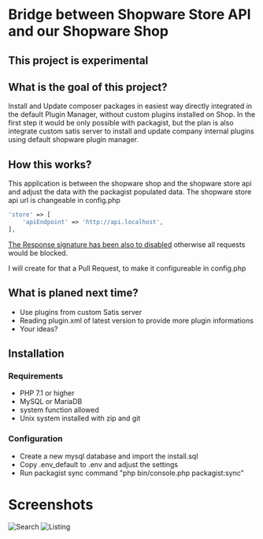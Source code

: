# Bridge between Shopware Store API and our Shopware Shop

## This project is experimental

## What is the goal of this project?

Install and Update composer packages in easiest way directly integrated in the default Plugin Manager, without custom plugins installed on Shop.
In the first step it would be only possible with packagist, but the plan is also integrate custom satis server to install and update company internal plugins using default shopware plugin manager.


## How this works?

This application is between the shopware shop and the shopware store api and adjust the data with the packagist populated data.
The shopware store api url is changeable in config.php

```php
'store' => [
    'apiEndpoint' => 'http://api.localhost',
],
```
[The Response signature has been also to disabled](https://github.com/shopware/shopware/blob/5.3/engine/Shopware/Bundle/PluginInstallerBundle/StoreClient.php#L524) otherwise all requests would be blocked.

I will create for that a Pull Request, to make it configureable in config.php

## What is planed next time?
* Use plugins from custom Satis server
* Reading plugin.xml of latest version to provide more plugin informations
* Your ideas?

## Installation

### Requirements
* PHP 7.1 or higher
* MySQL or MariaDB
* system function allowed
* Unix system installed with zip and git

### Configuration

* Create a new mysql database and import the install.sql
* Copy .env_default to .env and adjust the settings
* Run packagist sync command "php bin/console.php packagist:sync"

# Screenshots
![Search](https://i.imgur.com/JQ7eWmX.png)
![Listing](https://i.imgur.com/wuJ6Fnu.png)
